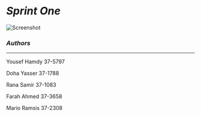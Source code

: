
# *Sprint* *One*


![Screenshot](Screenshot.jpg)






### *Authors*
-------------



Yousef Hamdy 37-5797

Doha Yasser 37-1788

Rana Samir 37-1083

Farah Ahmed 37-3658

Mario Ramsis 37-2308



